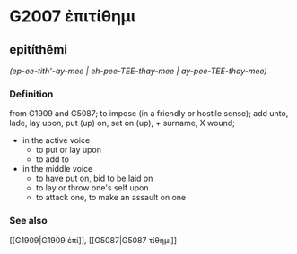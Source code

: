 # G2007 ἐπιτίθημι

## epitíthēmi

_(ep-ee-tith'-ay-mee | eh-pee-TEE-thay-mee | ay-pee-TEE-thay-mee)_

### Definition

from G1909 and G5087; to impose (in a friendly or hostile sense); add unto, lade, lay upon, put (up) on, set on (up), + surname, X wound; 

- in the active voice
  - to put or lay upon
  - to add to
- in the middle voice
  - to have put on, bid to be laid on
  - to lay or throw one's self upon
  - to attack one, to make an assault on one

### See also

[[G1909|G1909 ἐπί]], [[G5087|G5087 τίθημι]]
